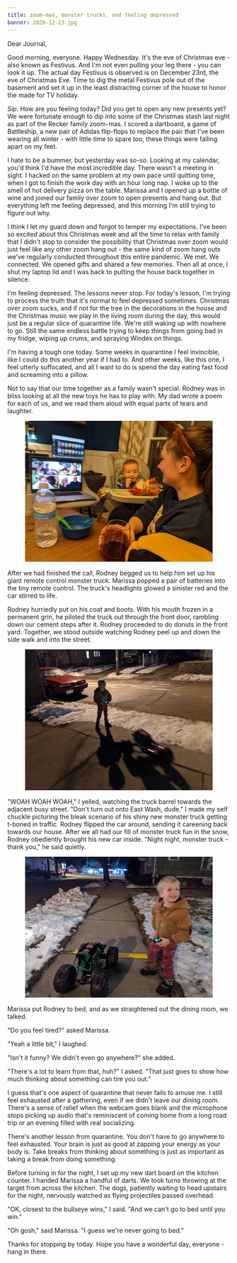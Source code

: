 ```yaml
---
title: zoom-mas, monster trucks, and feeling depressed
banner: 2020-12-23.jpg
---
```


Dear Journal,

Good morning, everyone.  Happy Wednesday.  It's the eve of Christmas
eve - also known as Festivus.  And I'm not even pulling your leg
there - you can look it up.  The actual day Festivus is observed is on
December 23rd, the eve of Christmas Eve.  Time to dig the metal
Festivus pole out of the basement and set it up in the least
distracting corner of the house to honor the made for TV holiday.

_Sip_.  How are you feeling today?  Did you get to open any new
presents yet?  We were fortunate enough to dip into some of the
Christmas stash last night as part of the Recker family zoom-mas.  I
scored a dartboard, a game of Battleship, a new pair of Adidas
flip-flops to replace the pair that I've been wearing all winter -
with little time to spare too, these things were falling apart on my
feet.

I hate to be a bummer, but yesterday was so-so.  Looking at my
calendar, you'd think I'd have the most incredible day.  There wasn't
a meeting in sight.  I hacked on the same problem at my own pace until
quitting time, when I got to finish the work day with an hour long
nap.  I woke up to the smell of hot delivery pizza on the table.
Marissa and I opened up a bottle of wine and joined our family over
zoom to open presents and hang out.  But everything left me feeling
depressed, and this morning I'm still trying to figure out why.

I think I let my guard down and forgot to temper my expectations.
I've been so excited about this Christmas week and all the time to
relax with family that I didn't stop to consider the possibility that
Christmas over zoom would just feel like any other zoom hang out - the
same kind of zoom hang outs we've regularly conducted throughout this
entire pandemic.  We met.  We connected.  We opened gifts and shared a
few memories.  Then all at once, I shut my laptop lid and I was back
to putting the house back together in silence.

I'm feeling depressed.  The lessons never stop.  For today's lesson,
I'm trying to process the truth that it's normal to feel depressed
sometimes.  Christmas over zoom sucks, and if not for the tree in the
decorations in the house and the Christmas music we play in the living
room during the day, this would just be a regular slice of quarantine
life.  We're still waking up with nowhere to go.  Still the same
endless battle trying to keep things from going bad in my fridge,
wiping up crums, and spraying Windex on things.

I'm having a tough one today.  Some weeks in quarantine I feel
invincible, like I could do this another year if I had to.  And other
weeks, like this one, I feel utterly suffocated, and all I want to do
is spend the day eating fast food and screaming into a pillow.

Not to say that our time together as a family wasn't special.  Rodney
was in bliss looking at all the new toys he has to play with.  My dad
wrote a poem for each of us, and we read them aloud with equal parts
of tears and laughter.

<figure>
<a href="/images/2020-12-23-zoom-christmas.jpg">
<img alt="2020 12 23 zoom christmas" src="/images/2020-12-23-zoom-christmas.jpg"/>
</a>
</figure>

After we had finished the call, Rodney begged us to help him set up
his giant remote control monster truck.  Marissa popped a pair of
batteries into the tiny remote control.  The truck's headlights glowed
a sinister red and the car stirred to life.

Rodney hurriedly put on his coat and boots.  With his mouth frozen in
a permanent grin, he piloted the truck out through the front door,
rambling down our cement steps after it.  Rodney proceeded to do
donuts in the front yard.  Together, we stood outside watching Rodney
peel up and down the side walk and into the street.

<figure>
<a href="/images/2020-12-23-monster-truck.jpg">
<img alt="2020 12 23 monster truck" src="/images/2020-12-23-monster-truck.jpg"/>
</a>
</figure>


"WOAH WOAH WOAH," I yelled, watching the truck barrel towards the
adjacent busy street.  "Don't turn out onto East Wash, dude."  I made
my self chuckle picturing the bleak scenario of his shiny new monster
truck getting t-boned in traffic.  Rodney flipped the car around,
sending it careening back towards our house.  After we all had our
fill of monster truck fun in the snow, Rodney obediently brought his
new car inside.  "Night night, monster truck - thank you," he said
quietly.

<figure>
<a href="/images/2020-12-23-monster-truck-2.jpg">
<img alt="2020 12 23 monster truck 2" src="/images/2020-12-23-monster-truck-2.jpg"/>
</a>
</figure>

Marissa put Rodney to bed, and as we straightened out the dining room,
we talked.

"Do you feel tired?" asked Marissa.

"Yeah a little bit," I laughed.

"Isn't it funny?  We didn't even go anywhere?" she added.

"There's a lot to learn from that, huh?" I asked.  "That just goes to
show how much thinking about something can tire you out."

I guess that's one aspect of quarantine that never fails to amuse me.
I still feel exhausted after a gathering, even if we didn't leave our
dining room.  There's a sense of relief when the webcam goes blank and
the microphone stops picking up audio that's reminiscent of coming
home from a long road trip or an evening filled with real socializing.

There's another lesson from quarantine.  You don't have to go anywhere
to feel exhausted.  Your brain is just as good at zapping your energy
as your body is.  Take breaks from thinking about something is just as
important as taking a break from doing something.

Before turning in for the night, I set up my new dart board on the
kitchen counter.  I handed Marissa a handful of darts.  We took turns
throwing at the target from across the kitchen.  The dogs, patiently
waiting to head upstairs for the night, nervously watched as flying
projectiles passed overhead.

"OK, closest to the bullseye wins," I said.  "And we can't go to bed
until you win."

"Oh gosh," said Marissa.  "I guess we're never going to bed."

Thanks for stopping by today.  Hope you have a wonderful day,
everyone - hang in there.

